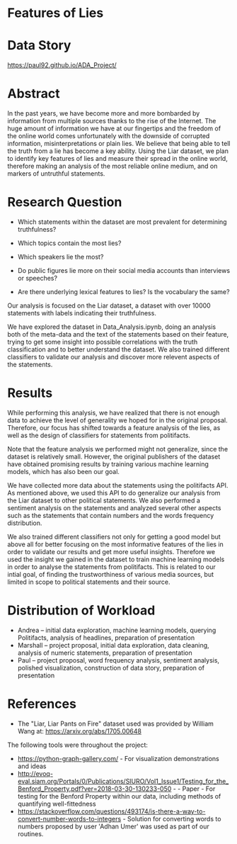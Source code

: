 # Features of Lies

# Data Story

https://paul92.github.io/ADA_Project/

# Abstract

In the past years, we have become more and more bombarded by
information from multiple sources thanks to the rise of the Internet. The huge
amount of information we have at our fingertips and the freedom of the online
world comes unfortunately with the downside of corrupted information,
misinterpretations or plain lies. We believe that being able to tell the truth
from a lie has become a key ability. Using the Liar dataset, we plan to
identify key features of lies and measure their spread in the online world,
therefore making an analysis of the most reliable online medium, and on markers
of untruthful statements.

# Research Question

- Which statements within the dataset are most prevalent for determining truthfulness?

- Which topics contain the most lies?

- Which speakers lie the most?

- Do public figures lie more on their social media accounts than interviews or
  speeches?
  
- Are there underlying lexical features to lies? Is the vocabulary the same?

Our analysis is focused on the Liar dataset, a dataset with over 10000
statements with labels indicating their truthfulness.

We have explored the dataset in Data_Analysis.ipynb, doing an analysis both of the meta-data and the text of the
statements based on their feature, trying to get some insight into possible
correlations with the truth classification and to better understand the
dataset. We also trained different classifiers to validate our analysis and discover more relevent aspects of the statements.  

# Results

While performing this analysis, we have realized that there is not enough data
to achieve the level of generality we hoped for in the original proposal.
Therefore, our focus has shifted towards a feature analysis of the lies, as
well as the design of classifiers for statements from politifacts.

Note that the feature analysis we performed might not generalize, since the
dataset is relatively small. However, the original publishers of the dataset
have obtained promising results by training various machine learning models,
which has also been our goal.

We have collected more data about the statements using the politifacts API.
As mentioned above, we used this API to do generalize our analysis from
the Liar dataset to other political statements. We also performed a sentiment analysis on the statements and analyzed several other aspects such as the statements that contain numbers and the words frequency distribution.

We also trained different classifiers not only for getting a good model but above all for better focusing on the most informative features of the lies in order to validate our results and get more useful insights. Therefore we used the insight we gained in the dataset to
train machine learning models in order to analyse the statements from
politifacts. This is related to our intial goal, of finding
the trustworthiness of various media sources, but limited in scope to political
statements and their source.

# Distribution of Workload

- Andrea – initial data exploration, machine learning models, querying Politifacts, analysis of headlines, preparation of presentation
- Marshall – project proposal, initial data exploration, data cleaning, analysis of numeric statements, preparation of presentation
- Paul – project proposal, word frequency analysis, sentiment analysis, polished visualization, construction of data story, preparation of presentation

# References

- The "Liar, Liar Pants on Fire" dataset used was provided by William Wang at: https://arxiv.org/abs/1705.00648

The following tools were throughout the project:
- https://python-graph-gallery.com/ - For visualization demonstrations and ideas
- http://evoq-eval.siam.org/Portals/0/Publications/SIURO/Vol1_Issue1/Testing_for_the_Benford_Property.pdf?ver=2018-03-30-130233-050 - - Paper - For testing for the Benford Property within our data, including methods of quantifying well-fittedness
- https://stackoverflow.com/questions/493174/is-there-a-way-to-convert-number-words-to-integers - Solution for converting words to numbers proposed by user 'Adhan Umer' was used as part of our routines.
